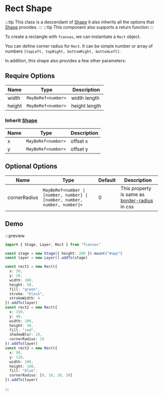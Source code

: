 # Rect Shape

:::tip
This class is a descendant of [Shape](/guide/essentials/Shape) it also inherits all the options that [Shape](/guide/essentials/Shape) provides.
:::
:::tip
This component also supports a return function
:::

To create a rectangle with `fcanvas`, we can instantiate a `Rect` object.

You can define corner radius for `Rect`. It can be simple number or array of numbers `[topLeft, topRight, bottomRight, bottomLeft]`.

In addition, this shape also provides a few other parameters:

## Require Options

| Name   | Type               | Description   |
| ------ | ------------------ | ------------- |
| width  | `MayBeRef<number>` | width length  |
| height | `MayBeRef<number>` | height length |

### Inherit [Shape](/guide/essentials/Shape)

| Name | Type               | Description |
| ---- | ------------------ | ----------- |
| x    | `MayBeRef<number>` | offset x    |
| y    | `MayBeRef<number>` | offset y    |

## Optional Options

| Name         | Type                                                                       | Default | Description                                                                                                     |
| ------------ | -------------------------------------------------------------------------- | ------- | --------------------------------------------------------------------------------------------------------------- |
| cornerRadius | `MayBeRef<number \| [number, number] \| [number, number, number, number]>` | 0       | This property is same as [border-radius](https://developer.mozilla.org/en-US/docs/Web/CSS/border-radius) in css |

## Demo

:::preview
```ts
import { Stage, Layer, Rect } from "fcanvas"

const stage = new Stage({ height: 200 }).mount("#app")
const layer = new Layer().addTo(stage)

const rect1 = new Rect({
  x: 20,
  y: 20,
  width: 100,
  height: 50,
  fill: "green",
  stroke: "black",
  strokeWidth: 4
}).addTo(layer)
const rect2 = new Rect({
  x: 150,
  y: 40,
  width: 100,
  height: 50,
  fill: "red",
  shadowBlur: 10,
  cornerRadius: 10
}).addTo(layer)
const rect3 = new Rect({
  x: 50,
  y: 120,
  width: 100,
  height: 100,
  fill: "blue",
  cornerRadius: [0, 10, 20, 30]
}).addTo(layer)
```
:::
